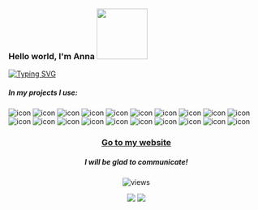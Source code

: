### Hello world, I'm Anna <img src="https://media.giphy.com/media/Wj7lNjMNDxSmc/giphy.gif" width="100"/>
<a href="https://git.io/typing-svg"><img src="https://readme-typing-svg.demolab.com?font=Ubuntu&size=14&pause=1000&color=000000&background=A8FF3A00&width=440&height=20&lines=Frontend+Developer;Always+learning+something+new;I+will+be+glad+to+talk+to+you!" alt="Typing SVG" /></a>

<h5>In my projects I use:</h5>
<p>
  <img src='https://img.shields.io/badge/html5-%23E34F26.svg?logo=html5&logoColor=white'alt="icon"/>
  <img src='https://img.shields.io/badge/css3-%231572B6.svg?logo=css3&logoColor=white' alt="icon"/>
  <img src='https://img.shields.io/badge/javascript-%23323330.svg?logo=javascript&logoColor=%23F7DF1E'alt="icon"/>
  <img src='https://img.shields.io/badge/typescript-%23007ACC.svg?logo=typescript&logoColor=white'alt="icon"/>
  <img src='https://img.shields.io/badge/react-%2320232a.svg?logo=react&logoColor=%2361DAFB'alt="icon"/>
  <img src='https://img.shields.io/badge/React_Router-CA4245?logo=react-router&logoColor=white'alt="icon"/>
  <img src='https://img.shields.io/badge/React%20Hook%20Form-%23EC5990.svg?logo=reacthookform&logoColor=white'alt="icon"/>
  <img src='https://img.shields.io/badge/react_native-%2320232a.svg?logo=react&logoColor=%2361DAFB'alt="icon"/>
  <img src='https://img.shields.io/badge/expo-1C1E24?logo=expo&logoColor=#D04A37' alt="icon"/>
  <img src='https://img.shields.io/badge/redux-%23593d88.svg?logo=redux&logoColor=white' alt="icon"/>
  <img src='https://img.shields.io/badge/webpack-%238DD6F9.svg?logo=webpack&logoColor=black'alt="icon"/>
  <img src='https://img.shields.io/badge/SASS-hotpink.svg?logo=SASS&logoColor=white'alt="icon"/>
  <img src='https://img.shields.io/badge/bootstrap-%23563D7C.svg?logo=bootstrap&logoColor=white'alt="icon"/>
  <img src='https://img.shields.io/badge/styled--components-DB7093?logo=styled-components&logoColor=white'alt="icon"/>
  <img src='https://img.shields.io/badge/git-%23F05033.svg?logo=git&logoColor=white'alt="icon"/>
  <img src='https://img.shields.io/badge/NPM-%23000000.svg?logo=npm&logoColor=white'alt="icon"/>
  <img src='https://img.shields.io/badge/ESLint-4B3263?logo=eslint&logoColor=white'alt="icon"/>
  <img src='https://img.shields.io/badge/figma-%23F24E1E.svg?logo=figma&logoColor=white'alt="icon"/>
  <img src='https://img.shields.io/badge/adobe%20photoshop-%2331A8FF.svg?logo=adobe%20photoshop&logoColor=white'alt="icon"/>
  <img src='https://img.shields.io/badge/Canva-%2300C4CC.svg?logo=Canva&logoColor=white)logoColor=white'alt="icon"/>
</p>

<div align="center">
  <h3><a href="https://cv-voroshilova.netlify.app" target="_blank">Go to my website</a></h3>
  <h5> I will be glad to communicate!</h5>
  <img src="https://komarev.com/ghpvc/?username=VoroshilovaAV&style=flat-square&color=blue" alt="views"/><br>

 ![](http://github-profile-summary-cards.vercel.app/api/cards/repos-per-language?username=VoroshilovaAV&theme=default) 
 ![](http://github-profile-summary-cards.vercel.app/api/cards/stats?username=VoroshilovaAV&theme=default)  
</div>
